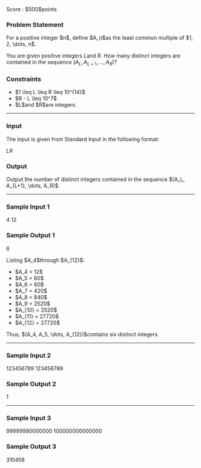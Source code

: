 
<div>

<span>

<span>

<p>
Score : $500$points
</p>

<div>

<section>

### **Problem Statement**

<p>
For a positive integer $n$, define $A_n$as the least common multiple of $1, 2, \dots, n$.

You are given positive integers $L$and $R$. How many distinct integers are contained in the sequence $(A_L, A_{L+1}, \dots, A_R)$?
</p>

</section>

</div>

<div>

<section>

### **Constraints**

<ul>

<li>
$1 \leq L \leq R \leq 10^{14}$
</li>

<li>
$R - L \leq 10^7$
</li>

<li>
$L$and $R$are integers.
</li>

</ul>

</section>

</div>

---

<div>

<div>

<section>

### **Input**

<p>
The input is given from Standard Input in the following format:
</p>

<div>

$L$$R$
</div>

</section>

</div>

<div>

<section>

### **Output**

<p>
Output the number of distinct integers contained in the sequence $(A_L, A_{L+1}, \dots, A_R)$.
</p>

</section>

</div>

</div>

---

<div>

<section>

### **Sample Input 1**

<div>

4 12

</div>

</section>

</div>

<div>

<section>

### **Sample Output 1**

<div>

6

</div>

<p>
Listing $A_4$through $A_{12}$:
</p>

<ul>

<li>
$A_4 = 12$
</li>

<li>
$A_5 = 60$
</li>

<li>
$A_6 = 60$
</li>

<li>
$A_7 = 420$
</li>

<li>
$A_8 = 840$
</li>

<li>
$A_9 = 2520$
</li>

<li>
$A_{10} = 2520$
</li>

<li>
$A_{11} = 27720$
</li>

<li>
$A_{12} = 27720$
</li>

</ul>

<p>
Thus, $(A_4, A_5, \dots, A_{12})$contains six distinct integers.
</p>

</section>

</div>

---

<div>

<section>

### **Sample Input 2**

<div>

123456789 123456789

</div>

</section>

</div>

<div>

<section>

### **Sample Output 2**

<div>

1

</div>

</section>

</div>

---

<div>

<section>

### **Sample Input 3**

<div>

99999990000000 100000000000000

</div>

</section>

</div>

<div>

<section>

### **Sample Output 3**

<div>

310458

</div>

</section>

</div>

</span>

</span>

</div>
